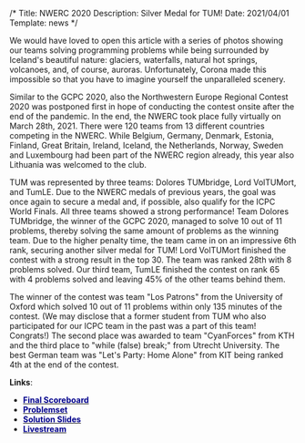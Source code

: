 /*
Title: NWERC 2020
Description: Silver Medal for TUM!
Date: 2021/04/01
Template: news
*/


We would have loved to open this article with a series of photos showing our teams solving programming problems while being surrounded by Iceland's beautiful nature: glaciers, waterfalls, natural hot springs, volcanoes, and, of course, auroras. Unfortunately, Corona made this impossible so that you have to imagine yourself the unparalleled scenery.

Similar to the GCPC 2020, also the Northwestern Europe Regional Contest 2020 was postponed first in hope of conducting the contest onsite after the end of the pandemic. In the end, the NWERC took place fully virtually on March 28th, 2021. There were 120 teams from 13 different countries competing in the NWERC. While Belgium, Germany, Denmark, Estonia, Finland, Great Britain, Ireland, Iceland, the Netherlands, Norway, Sweden and Luxembourg had been part of the NWERC region already, this year also Lithuania was welcomed to the club. 

TUM was represented by three teams: Dolores TUMbridge, Lord VolTUMort, and TumLE. Due to the NWERC medals of previous years, the goal was once again to secure a medal and, if possible, also qualify for the ICPC World Finals. All three teams showed a strong performance! Team Dolores TUMbridge, the winner of the GCPC 2020, managed to solve 10 out of 11 problems, thereby solving the same amount of problems as the winning team. Due to the higher penalty time, the team came in on an impressive 6th rank, securing another silver medal for TUM! Lord VolTUMort finished the contest with a strong result in the top 30. The team was ranked 28th with 8 problems solved. Our third team, TumLE finished the contest on rank 65 with 4 problems solved and leaving 45% of the other teams behind them.

The winner of the contest was team "Los Patrons" from the University of Oxford which solved 10 out of 11 problems within only 135 minutes of the contest. (We may disclose that a former student from TUM who also participated for our ICPC team in the past was a part of this team! Congrats!) The second place was awarded to team "CyanForces" from KTH and the third place to "while (false) break;" from Utrecht University. The best German team was "Let's Party: Home Alone" from KIT being ranked 4th at the end of the contest.


**Links**:
- [<span style="color:darkblue">**Final Scoreboard**</span>](https://2020.nwerc.eu/standings/)
- [<span style="color:darkblue">**Problemset**</span>](hhttps://2020.nwerc.eu/files/nwerc2020problems.pdf)
- [<span style="color:darkblue">**Solution Slides**</span>](https://2020.nwerc.eu/files/nwerc2020slides.pdf)
- [<span style="color:darkblue">**Livestream**</span>](https://www.youtube.com/watch?v=AdSJ6hBL7x8&ab_channel=NWERC2020)

